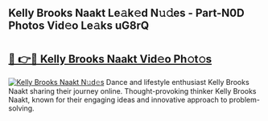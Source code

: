 ## Kelly Brooks Naakt Le𝚊k𝚎d N𝚞𝚍es - Part-N0D Photos Vid𝚎o Le𝚊ks uG8rQ

# <h2><a href="http://fb7w6cc.evod.top/?m=Kelly+Brooks+Naakt">🔗 👉🔴 Kelly Brooks Naakt Vid𝚎o Ph𝚘t𝚘s</a></h2>

[![Kelly Brooks Naakt N𝚞d𝚎s](https://i.imgur.com/8V9OHl7.gif)](http://fb7w6cc.evod.top/?m=Kelly+Brooks+Naakt)
Dance and lifestyle enthusiast Kelly Brooks Naakt sharing their journey online. Thought-provoking thinker Kelly Brooks Naakt, known for their engaging ideas and innovative approach to problem-solving. 
